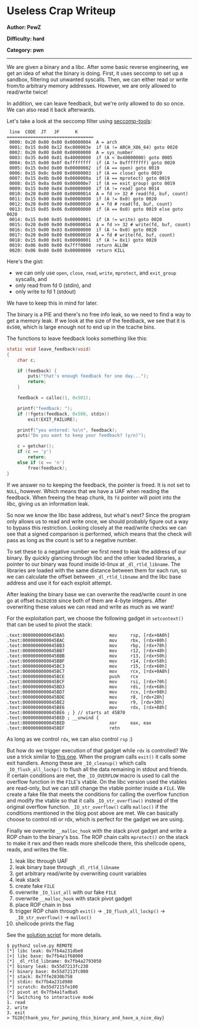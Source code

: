# Useless Crap Writeup
**Author: PewZ**

**Difficulty: hard**

**Category: pwn**

---

We are given a binary and a libc. After some basic reverse engineering, we get
an idea of what the binary is doing. First, it uses seccomp to set up a sandbox,
filtering out unwanted syscalls. Then, we can either read or write from/to
arbitrary memory addresses. However, we are only allowed to read/write twice!

In addition, we can leave feedback, but we're only allowed to do so once. We can
also read it back afterwards.

Let's take a look at the seccomp filter using
[seccomp-tools](https://github.com/david942j/seccomp-tools):
```console
 line  CODE  JT   JF      K
=================================
 0000: 0x20 0x00 0x00 0x00000004  A = arch
 0001: 0x15 0x00 0x12 0xc000003e  if (A != ARCH_X86_64) goto 0020
 0002: 0x20 0x00 0x00 0x00000000  A = sys_number
 0003: 0x35 0x00 0x01 0x40000000  if (A < 0x40000000) goto 0005
 0004: 0x15 0x00 0x0f 0xffffffff  if (A != 0xffffffff) goto 0020
 0005: 0x15 0x0d 0x00 0x00000002  if (A == open) goto 0019
 0006: 0x15 0x0c 0x00 0x00000003  if (A == close) goto 0019
 0007: 0x15 0x0b 0x00 0x0000000a  if (A == mprotect) goto 0019
 0008: 0x15 0x0a 0x00 0x000000e7  if (A == exit_group) goto 0019
 0009: 0x15 0x00 0x04 0x00000000  if (A != read) goto 0014
 0010: 0x20 0x00 0x00 0x00000014  A = fd >> 32 # read(fd, buf, count)
 0011: 0x15 0x00 0x08 0x00000000  if (A != 0x0) goto 0020
 0012: 0x20 0x00 0x00 0x00000010  A = fd # read(fd, buf, count)
 0013: 0x15 0x05 0x06 0x00000000  if (A == 0x0) goto 0019 else goto 0020
 0014: 0x15 0x00 0x05 0x00000001  if (A != write) goto 0020
 0015: 0x20 0x00 0x00 0x00000014  A = fd >> 32 # write(fd, buf, count)
 0016: 0x15 0x00 0x03 0x00000000  if (A != 0x0) goto 0020
 0017: 0x20 0x00 0x00 0x00000010  A = fd # write(fd, buf, count)
 0018: 0x15 0x00 0x01 0x00000001  if (A != 0x1) goto 0020
 0019: 0x06 0x00 0x00 0x7fff0000  return ALLOW
 0020: 0x06 0x00 0x00 0x00000000  return KILL
```
Here's the gist:
* we can only use `open`, `close`, `read`, `write`, `mprotect`, and `exit_group`
  syscalls, and
* only read from fd 0 (stdin), and
* only write to fd 1 (stdout)

We have to keep this in mind for later.

The binary is a PIE and there's no free info leak, so we need to find a way to
get a memory leak. If we look at the size of the feedback, we see that it is
`0x500`, which is large enough not to end up in the tcache bins.

The functions to leave feedback looks something like this:
```C
static void leave_feedback(void)
{
	char c;

	if (feedback) {
		puts("that's enough feedback for one day...");
		return;
	}

	feedback = calloc(1, 0x501);

	printf("feedback: ");
	if (!fgets(feedback, 0x500, stdin))
		exit(EXIT_FAILURE);

	printf("you entered: %s\n", feedback);
	puts("Do you want to keep your feedback? (y/n)");

	c = getchar();
	if (c == 'y')
		return;
	else if (c == 'n')
		free(feedback);
}
```

If we answer no to keeping the feedback, the pointer is freed. It is not set to
`NULL`, however. Which means that we have a UAF when reading the feedback. When
freeing the heap chunk, its `fd` pointer will point into the libc, giving us an
information leak.

So now we know the libc base address, but what's next? Since the program only allows
us to read and write once, we should probably figure out a way to bypass this
restriction. Looking closely at the read/write checks we can see that a signed
comparison is performed, which means that the check will pass as long as the
count is set to a negative number.

To set these to a negative number we first need to leak the address of our
binary. By quickly glancing through libc and the other loaded libraries, a
pointer to our binary was found inside ld-linux at `_dl_rtld_libname`. The
libraries are loaded with the same distance between them for each run, so we can
calculate the offset between `_dl_rtld_libname` and the libc base address and
use it for each exploit attempt.

After leaking the binary base we can overwrite the read/write count in one go at
offset `0x202030` since both of them are 4-byte integers. After overwriting
these values we can read and write as much as we want!


For the exploitation part, we choose the following gadget in `setcontext()` that
can be used to pivot the stack:
```
.text:0000000000045BA5                 mov     rsp, [rdx+0A0h]
.text:0000000000045BAC                 mov     rbx, [rdx+80h]
.text:0000000000045BB3                 mov     rbp, [rdx+78h]
.text:0000000000045BB7                 mov     r12, [rdx+48h]
.text:0000000000045BBB                 mov     r13, [rdx+50h]
.text:0000000000045BBF                 mov     r14, [rdx+58h]
.text:0000000000045BC3                 mov     r15, [rdx+60h]
.text:0000000000045BC7                 mov     rcx, [rdx+0A8h]
.text:0000000000045BCE                 push    rcx
.text:0000000000045BCF                 mov     rsi, [rdx+70h]
.text:0000000000045BD3                 mov     rdi, [rdx+68h]
.text:0000000000045BD7                 mov     rcx, [rdx+98h]
.text:0000000000045BDE                 mov     r8, [rdx+28h]
.text:0000000000045BE2                 mov     r9, [rdx+30h]
.text:0000000000045BE6                 mov     rdx, [rdx+88h]
.text:0000000000045BE6 ; } // starts at 45B70
.text:0000000000045BED ; __unwind {
.text:0000000000045BED                 xor     eax, eax
.text:0000000000045BEF                 retn
```
As long as we control `rdx`, we can also control `rsp` :)

But how do we trigger execution of that gadget while `rdx` is controlled? We use
a trick similar to [this
one](https://dhavalkapil.com/blogs/FILE-Structure-Exploitation/). When the
program calls `exit()` it calls some exit handlers. Among these are
`_IO_cleanup()` which calls `_IO_flush_all_lockp()` to flush all the data
remaining in stdout and friends. If certain conditions are met, the
`_IO_OVERFLOW` macro is used to call the overflow function in the `FILE`'s
vtable. On the libc version used the vtables are read-only, but we can still
change the vtable pointer inside a `FILE`. We create a fake file that meets the
conditions for calling the overflow function and modify the vtable so that it
calls `_IO_str_overflow()` instead of the original overflow function.
`_IO_str_overflow()` calls `malloc()` if the conditions mentioned in the blog
post above are met. We can basically choose to control rdi or rdx, which is
perfect for the gadget we are using.

Finally we overwrite `__malloc_hook` with the stack pivot gadget and write a ROP
chain to the binary's bss. The ROP chain calls `mprotect()` on the stack to make
it rwx and then reads more shellcode there, this shellcode opens, reads, and
writes the file.

1. leak libc through UAF
2. leak binary base through `_dl_rtld_libname`
3. get arbitrary read/write by overwriting count variables
4. leak stack
5. create fake `FILE`
6. overwrite `_IO_list_all` with our fake `FILE`
7. overwrite `__malloc_hook` with stack pivot gadget
8. place ROP chain in bss
9. trigger ROP chain through `exit()` -> `_IO_flush_all_lockp()` ->
   `_IO_str_overflow()` -> `malloc()`
10. shellcode prints the flag

See the [solution script](./src/solve.py) for more details.

```console
$ python2 solve.py REMOTE
[*] libc leak: 0x7fb4a231dbe0
[+] libc base: 0x7fb4a1f68000
[*] _dl_rtld_libname: 0x7fb4a2793050
[*] binary leak: 0x55d7213fc238
[+] binary base: 0x55d7213fc000
[*] stack: 0x7ffe2830b758
[*] stdin: 0x7fb4a231d980
[*] scratch: 0x55d7215fe100
[*] pivot at 0x7fb4a1fadba5
[*] Switching to interactive mode
1. read
2. write
3. exit
> TG20{thank_you_for_pwning_this_binary_and_have_a_nice_day}
```
